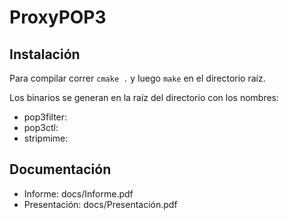 # ProxyPOP3
## Instalación
Para compilar correr `cmake .` y luego `make` en el directorio raíz.

Los binarios se generan en la raíz del directorio con los nombres:
* pop3filter:
* pop3ctl:
* stripmime:

## Documentación
* Informe: docs/Informe.pdf
* Presentación: docs/Presentación.pdf
